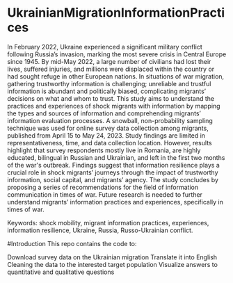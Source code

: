 # UkrainianMigrationInformationPractices
In February 2022, Ukraine experienced a significant military conflict following Russia’s invasion, marking the most severe crisis in Central Europe since 1945. By mid-May 2022, a large number of civilians had lost their lives, suffered injuries, and millions were displaced within the country or had sought refuge in other European nations. In situations of war migration, gathering trustworthy information is challenging; unreliable and trustful information is abundant and politically biased, complicating migrants’ decisions on what and whom to trust. This study aims to understand the practices and experiences of shock migrants with information by mapping the types and sources of information and comprehending migrants’ information evaluation processes. A snowball, non-probability sampling technique was used for online survey data collection among migrants, published from April 15 to May 24, 2023. Study findings are limited in representativeness, time, and data collection location. However, results highlight that survey respondents mostly live in Romania, are highly educated, bilingual in Russian and Ukrainian, and left in the first two months of the war's outbreak. Findings suggest that information resilience plays a crucial role in shock migrants’ journeys through the impact of trustworthy information, social capital, and migrants’ agency. The study concludes by proposing a series of recommendations for the field of information communication in times of war. Future research is needed to further understand migrants’ information practices and experiences, specifically in times of war. 

Keywords: shock mobility, migrant information practices, experiences, information resilience, Ukraine, Russia, Russo-Ukrainian conflict. 

#Introduction
This repo contains the code to:

Download survey data on the Ukrainian migration
Translate it into English
Cleaning the data to the interested target population
Visualize answers to quantitative and qualitative questions

